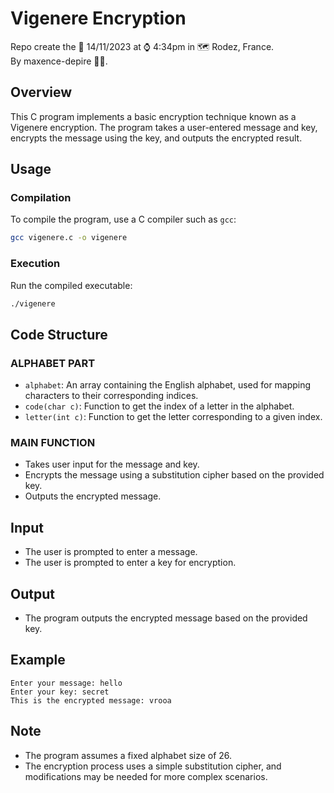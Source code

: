 # Vigenere Encryption
Repo create the 📆 14/11/2023 at ⌚️ 4:34pm in 🗺 Rodez, France.
<br>By maxence-depire 👨‍💻.

## Overview

This C program implements a basic encryption technique known as a Vigenere encryption. The program takes a user-entered message and key, encrypts the message using the key, and outputs the encrypted result.

## Usage

### Compilation

To compile the program, use a C compiler such as `gcc`:

```bash
gcc vigenere.c -o vigenere
```

### Execution

Run the compiled executable:

```bash
./vigenere
```

## Code Structure

### ALPHABET PART

- `alphabet`: An array containing the English alphabet, used for mapping characters to their corresponding indices.
- `code(char c)`: Function to get the index of a letter in the alphabet.
- `letter(int c)`: Function to get the letter corresponding to a given index.

### MAIN FUNCTION

- Takes user input for the message and key.
- Encrypts the message using a substitution cipher based on the provided key.
- Outputs the encrypted message.

## Input

- The user is prompted to enter a message.
- The user is prompted to enter a key for encryption.

## Output

- The program outputs the encrypted message based on the provided key.

## Example

```
Enter your message: hello
Enter your key: secret
This is the encrypted message: vrooa
```

## Note

- The program assumes a fixed alphabet size of 26.
- The encryption process uses a simple substitution cipher, and modifications may be needed for more complex scenarios.